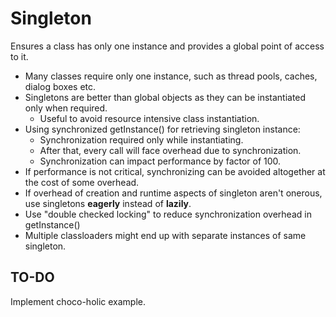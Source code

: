 # Singleton

Ensures a class has only one instance and provides a global point of access to it.

- Many classes require only one instance, such as thread pools, caches, dialog boxes etc.
- Singletons are better than global objects as they can be instantiated only when required.
  - Useful to avoid resource intensive class instantiation.
- Using synchronized getInstance() for retrieving singleton instance:
  - Synchronization required only while instantiating.
  - After that, every call will face overhead due to synchronization.
  - Synchronization can impact performance by factor of 100.
- If performance is not critical, synchronizing can be avoided altogether at the cost of some overhead.
- If overhead of creation and runtime aspects of singleton aren't onerous, use singletons **eagerly** instead of **lazily**.
- Use "double checked locking" to reduce synchronization overhead in getInstance()
- Multiple classloaders might end up with separate instances of same singleton.

## TO-DO

Implement choco-holic example.
